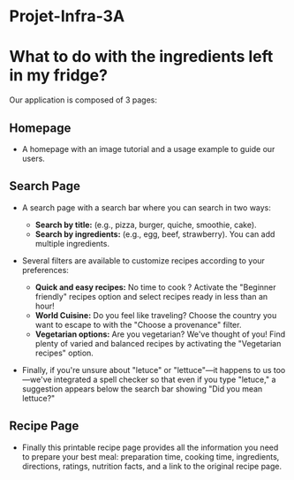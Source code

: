 # Projet-Infra-3A
# What to do with the ingredients left in my fridge?

Our application is composed of 3 pages:

## Homepage

*   A homepage with an image tutorial and a usage example to guide our users.

## Search Page

*   A search page with a search bar where you can search in two ways:
    *   **Search by title:** (e.g., pizza, burger, quiche, smoothie, cake).
    *   **Search by ingredients:** (e.g., egg, beef, strawberry). You can add multiple ingredients.

*   Several filters are available to customize recipes according to your preferences:
    *   **Quick and easy recipes:** No time to cook ? Activate the "Beginner friendly" recipes option and select recipes ready in less than an hour!
    *   **World Cuisine:** Do you feel like traveling? Choose the country you want to escape to with the "Choose a provenance" filter.
    *   **Vegetarian options:** Are you vegetarian? We've thought of you! Find plenty of varied and balanced recipes by activating the "Vegetarian recipes" option.

*   Finally, if you're unsure about "letuce" or "lettuce"—it happens to us too—we've integrated a spell checker so that even if you type "letuce," a suggestion appears below the search bar showing "Did you mean lettuce?"

## Recipe Page

*    Finally this printable recipe page provides all the information you need to prepare your best meal: preparation time, cooking time, ingredients, directions, ratings, nutrition facts, and a link to the original recipe page.
